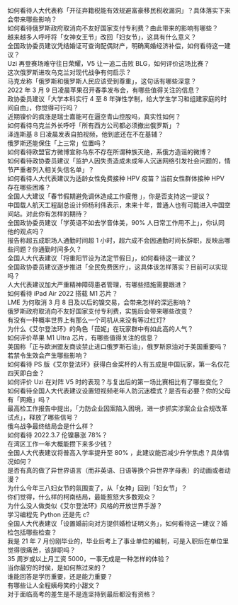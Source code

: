 如何看待人大代表称「开征弃籍税能有效规避富豪移民税收漏洞」？具体落实下来会带来哪些影响？  
如何看待俄罗斯政府取消向不友好国家支付专利费？由此带来的影响有哪些？  
越来越多人呼吁将「女神女王节」改回「妇女节」，这具有什么意义？  
全国政协委员建议凭结婚证可查询配偶财产，明确离婚经济补偿，如何看待这一建议？  
Uzi 再登赛场难守往日荣耀，V5 让一追二击败 BLG，如何评价这场比赛？  
这次俄罗斯进攻乌克兰对现代战争有何启示？  
马克龙称「俄罗斯和俄罗斯人民应该受到尊重」，这句话有哪些深意？  
2022 年 3 月 9 日凌晨苹果召开春季发布会，有哪些值得关注的信息？  
政协委员建议「大学本科实行 4 至 8 年弹性学制，给大学生学习和组建家庭的时间自由」，你觉得可行吗？  
近期镍价的疯涨是瑞士嘉能可在逼空青山控股吗，真实性如何？  
如何看待乌克兰外长呼吁「所有西方公司都必须撤出俄罗斯」？  
泽连斯基 8 日凌晨发表自拍视频，他到底还在不在基辅？  
俄罗斯还能保住「上三常」位置吗？  
如何看待欧盟官方微博宣称乌东不存在所谓种族灭绝，系俄方造谣的微博？  
如何看待政协委员建议「监护人因失责造成未成年人沉迷网络引发社会问题的，情节严重者列入相关失信名单」？  
如何看待人大代表建议为适龄女性免费接种 HPV 疫苗？当前女性群体接种 HPV 存在哪些困难？  
全国人大建议「春节假期避免调休造成工作疲倦 」，你是否支持这一提议？  
中国载人航天工程副总设计师杨利伟表示，未来十年，普通人也有可能进入中国空间站。对此你有怎样的期待？  
全国政协委员建议「学英语不如去学音体美，90% 人日常工作用不上」，你认同他的观点吗？  
报告称超五成职场人通勤时间超 1 小时，超六成不会因通勤时间长辞职，反映出哪些问题？你通勤时间多久？  
全国人大代表建议「将重阳节设为法定节假日」，如何看待这一建议？  
全国政协委员建议逐步推进「全民免费医疗」，这具体该怎样落实？目前可以实现吗？  
人大代表建议加大严重精神障碍患者管理，有哪些措施需要跟进？  
如何看待 iPad Air 2022 搭载 M1 芯片？  
LME 为何取消 3 月 8 日及以后的镍交易，会带来怎样的深远影响？  
俄罗斯政府取消向不友好国家支付专利费，实施后会带来哪些改变？  
有没有一种概率世界上有那么一个司机从来没有等过红灯?  
为什么《艾尔登法环》的角色「菈妮」在玩家群中有如此高的人气？  
如何评价苹果 M1 Ultra 芯片，有哪些值得关注的信息？  
美国称「正与欧洲盟友商谈禁止进口俄罗斯石油」，俄罗斯原油对于美国重要吗？若禁令生效会产生哪些影响？  
如何看待 PS 版《艾尔登法环》获得白金奖杯的人有五成是中国玩家，第一名仅花四天即白金？  
如何评价 Uzi 在对阵 V5 时的表现？与复出后的第一场比赛相比有了哪些变化？  
如何看待全国人大代表建议设置短视频老年人防沉迷模式？是否有必要？你的父母有「网瘾」吗？  
最高检工作报告中提出，「力防企业因案陷入困境，进一步抓实涉案企业合规改革试点」，释放了哪些信号？  
俄乌战争最终结局会是什么样？  
如何看待 2022.3.7 伦镍暴涨 78%？  
在湾区工作一年大概能攒下来多少钱？  
全国人大代表建议将普高入学率提升至 80% ，此建议能否减少升学焦虑？具体情况如何？  
是否有真的做了异世界语言（而非英语、日语等换个异世界字母表）的动画或者动漫？  
为什么今年三八妇女节的氛围变了，从「女神」回到「妇女节」？  
你们觉得，什么样的柯南结局，最能惹怒大多数观众？  
为什么没人做类似《艾尔登法环》风格的开放世界手游？  
学习编程先 Python 还是先 c?  
全国人大代表建议「设置婚前向对方提供婚检证明义务」，如何看待这一建议？婚检包括哪些检查？  
我是 21 年 7 月份刚毕业的，毕业后考上了事业单位的编制，可是入职后在单位里觉得很痛苦，该辞职吗？  
35 周岁或以上月工资 5000，一事无成是一种怎样的体验？  
当你最穷的时侯，是如何熬过来的？  
谁能回答是学历重要，还是能力重要？  
有哪些让人全程姨母笑的小甜文？  
对于面临高考的差生是不是连坚持到最后都没有资格？  
